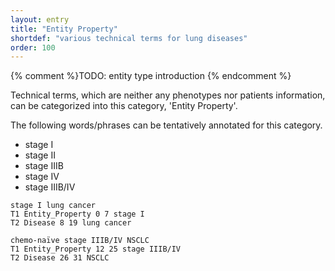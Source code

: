 ```yaml
---
layout: entry
title: "Entity Property"
shortdef: "various technical terms for lung diseases"
order: 100
---
```


{% comment %}TODO: entity type introduction {% endcomment %}

<!-- details -->

Technical terms, which are neither any phenotypes nor patients information, can be categorized into this category, 'Entity Property'.

The following words/phrases can be tentatively annotated for this category.
- stage I
- stage II
- stage IIIB
- stage IV
- stage IIIB/IV

~~~ ann
stage I lung cancer
T1 Entity_Property 0 7 stage I
T2 Disease 8 19 lung cancer
~~~

~~~ ann
chemo-naïve stage IIIB/IV NSCLC
T1 Entity_Property 12 25 stage IIIB/IV
T2 Disease 26 31 NSCLC
~~~ 
